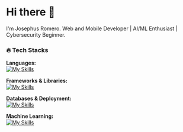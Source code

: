 # Hi there 👋  
I'm Josephus Romero. Web and Mobile Developer | AI/ML Enthusiast | Cybersecurity Beginner.  

### 🔥 Tech Stacks  

**Languages:**  
[![My Skills](https://skillicons.dev/icons?i=py,js,java,ts)](https://skillicons.dev)  

**Frameworks & Libraries:**  
[![My Skills](https://skillicons.dev/icons?i=react,vue,django,flask)](https://skillicons.dev)  

**Databases & Deployment:**  
[![My Skills](https://skillicons.dev/icons?i=mongodb,mysql,github,heroku)](https://skillicons.dev)  

**Machine Learning:**  
[![My Skills](https://skillicons.dev/icons?i=tensorflow,pytorch,sklearn,opencv)](https://skillicons.dev)  

<!--
**Raiden876/Raiden876** is a ✨ _special_ ✨ repository because its `README.md` (this file) appears on your GitHub profile.

Here are some ideas to get you started:

- 🔭 I’m currently working on ...
- 🌱 I’m currently learning ...
- 👯 I’m looking to collaborate on ...
- 🤔 I’m looking for help with ...
- 💬 Ask me about ...
- 📫 How to reach me: ...
- 😄 Pronouns: ...
- ⚡ Fun fact: ...
-->
